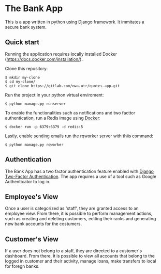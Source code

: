# The Bank App

This is a app written in python using Django framework. It immitates a secure bank system.

## Quick start

Running the application requires locally installed Docker (https://docs.docker.com/installation/).

Clone this repository:

    $ mkdir my-clone
    $ cd my-clone/
    $ git clone https://gitlab.com/ewa.utr/quotes-app.git

Run the project in your python virtual enviroment:

    $ python manage.py runserver

To enable the functionalities such as notifications and two facttor authentication, run a Redis image using [Docker](https://docs.docker.com/installation/):

    $ docker run -p 6379:6379 -d redis:5

Lastly, enable sending emails run the rqworker server with thiis command:

    $ python manage.py rqworker

## Authentication

The Bank App has a two factor authentication feature enabled with [Django Two-Factor Authentication](https://django-two-factor-auth.readthedocs.io/en/stable/). The app requires a use of a tool such as Google Authenticator to log in.

## Employee's View

Once a user is categorized as 'staff', they are granted access to an employee view. From there, it is possible to perform management actions, such as creating and deleting customers, editing their ranks and generating new bank accounts for the costumers.

## Customer's View

If a user does not belong to a staff, they are directed to a customer's dashboard. From there, it is possible to view all accounts that belong to the logged in customer and their activity, manage loans, make transfers to local for foregn banks.
